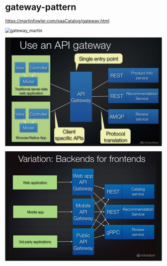 # gateway-pattern


https://martinfowler.com/eaaCatalog/gateway.html

![gateway_martin](https://martinfowler.com/eaaCatalog/gatewaySketch.gif)

![gateway 1](https://github.com/rafaelcalleja/gateway-pattern/blob/master/Captura%20de%20pantalla%202018-11-07%20a%20las%2015.47.06.png?raw=true)

![getway 2](https://raw.githubusercontent.com/rafaelcalleja/gateway-pattern/master/Captura%20de%20pantalla%202018-11-07%20a%20las%2015.47.23.png)
